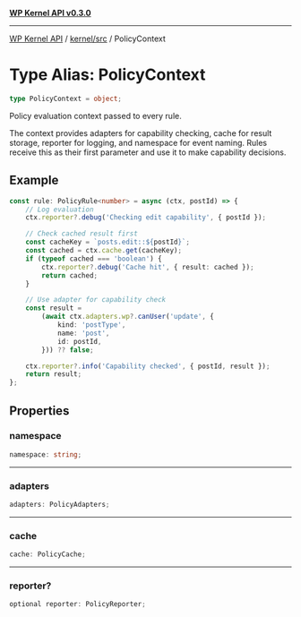[**WP Kernel API v0.3.0**](../../../README.md)

---

[WP Kernel API](../../../README.md) / [kernel/src](../README.md) / PolicyContext

# Type Alias: PolicyContext

```ts
type PolicyContext = object;
```

Policy evaluation context passed to every rule.

The context provides adapters for capability checking, cache for result storage,
reporter for logging, and namespace for event naming. Rules receive this as their
first parameter and use it to make capability decisions.

## Example

```typescript
const rule: PolicyRule<number> = async (ctx, postId) => {
	// Log evaluation
	ctx.reporter?.debug('Checking edit capability', { postId });

	// Check cached result first
	const cacheKey = `posts.edit::${postId}`;
	const cached = ctx.cache.get(cacheKey);
	if (typeof cached === 'boolean') {
		ctx.reporter?.debug('Cache hit', { result: cached });
		return cached;
	}

	// Use adapter for capability check
	const result =
		(await ctx.adapters.wp?.canUser('update', {
			kind: 'postType',
			name: 'post',
			id: postId,
		})) ?? false;

	ctx.reporter?.info('Capability checked', { postId, result });
	return result;
};
```

## Properties

### namespace

```ts
namespace: string;
```

---

### adapters

```ts
adapters: PolicyAdapters;
```

---

### cache

```ts
cache: PolicyCache;
```

---

### reporter?

```ts
optional reporter: PolicyReporter;
```
